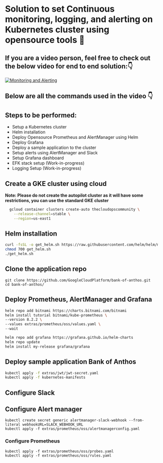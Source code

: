 # Solution to set Continuous monitoring, logging, and alerting on Kubernetes cluster using opensource tools 🚀

## If you are a video person, feel free to check out the below video for end to end solution:👇
[![Monitoring and Alerting](https://img.youtube.com/vi/gBdyIv9d_O8/sddefault.jpg)](https://youtu.be/gBdyIv9d_O8)

## Below are all the commands used in the video 👇

## Steps to be performed:
*  Setup a Kubernetes cluster
*  Helm installation
*  Deploy Opensource Prometheus and AlertManager using Helm
*  Deploy Grafana
*  Deploy a sample application to the cluster
*  Setup alerts using AlertManager and Slack
*  Setup Grafana dashboard
*  EFK stack setup (Work-in-progress)
*  Logging Setup (Work-in-progress)

## Create a GKE cluster using cloud
**Note: Please do not create the autopilot cluster as it will have some restrictions, you can use the standard GKE cluster**
```bash
  gcloud container clusters create-auto thecloudopscommunity \
    --release-channel=stable \
    --region=us-east1
 ```


## Helm installation

```bash
curl -fsSL -o get_helm.sh https://raw.githubusercontent.com/helm/helm/main/scripts/get-helm-3
chmod 700 get_helm.sh
./get_helm.sh
```

## Clone the application repo

```
git clone https://github.com/GoogleCloudPlatform/bank-of-anthos.git
cd bank-of-anthos/
```

## Deploy Prometheus, AlertManager and Grafana

```bash
helm repo add bitnami https://charts.bitnami.com/bitnami
helm install tutorial bitnami/kube-prometheus \
--version 8.2.2 \
--values extras/prometheus/oss/values.yaml \
--wait

helm repo add grafana https://grafana.github.io/helm-charts
helm repo update
helm install my-release grafana/grafana

```

## Deploy sample application Bank of Anthos
```bash
kubectl apply -f extras/jwt/jwt-secret.yaml
kubectl apply -f kubernetes-manifests
```

## Configure Slack

## Configure Alert manager
```
kubectl create secret generic alertmanager-slack-webhook --from-literal webhookURL=SLACK_WEBHOOK_URL
kubectl apply -f extras/prometheus/oss/alertmanagerconfig.yaml
```

### Configure Prometheus
```
kubectl apply -f extras/prometheus/oss/probes.yaml
kubectl apply -f extras/prometheus/oss/rules.yaml
```






